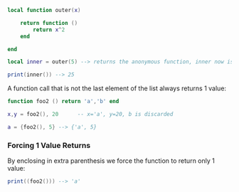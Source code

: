 ```lua
local function outer(x)

    return function ()
        return x^2
    end

end

local inner = outer(5) --> returns the anonymous function, inner now is that function itself

print(inner()) --> 25
```

A function call that is not the last element of the list always returns 1 value:
```lua
function foo2 () return 'a','b' end

x,y = foo2(), 20      -- x='a', y=20, b is discarded

a = {foo2(), 5} --> {'a', 5}
```

### Forcing 1 Value Returns

By enclosing in extra parenthesis we force the function to return only 1 value:
```lua
print((foo2())) --> 'a'
```
